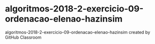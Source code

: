 # algoritmos-2018-2-exercicio-09-ordenacao-elenao-hazinsim
algoritmos-2018-2-exercicio-09-ordenacao-elenao-hazinsim created by GitHub Classroom
